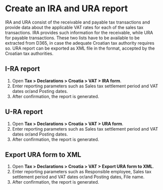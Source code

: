 # Create an IRA and URA report

IRA and URA consist of the receivable and payable tax transactions and provide data about the applicable VAT rates for each of the sales tax transactions. IRA provides such information for the receivable, while URA for payable transactions. These two lists have to be available to be extracted from D365, in case the adequate Croatian tax authority requires so. URA report can be exported as XML file in the format, accepted by the Croatian tax authorities.
 
## I-RA report 

1. Open **Tax > Declarations > Croatia  > VAT > IRA form**.
2. Enter reporting parameters such as Sales tax settlement period and VAT dates or/and Posting dates. 
3. After confirmation, the report is generated. 

## U-RA report 

1. Open **Tax > Declarations > Croatia > VAT > URA form**.
2. Enter reporting parameters such as Sales tax settlement period and VAT dates or/and Posting dates. 
3. After confirmation, the report is generated. 

## Export URA form to XML
1. Open **Tax > Declarations > Croatia > VAT > Export URA form to XML**.
2. Enter reporting parameters such as Responsible employee, Sales tax settlement period and VAT dates or/and Posting dates, File name. 
3. After confirmation, the report is generated. 